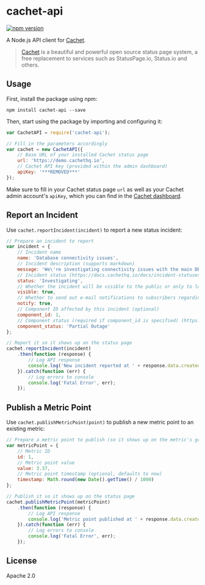 # cachet-api
[![npm version](https://badge.fury.io/js/cachet-api.svg)](https://www.npmjs.com/package/cachet-api)

A Node.js API client for [Cachet](https://cachethq.io/).

> [Cachet](https://cachethq.io/) is a beautiful and powerful open source status page system, a free replacement to services such as StatusPage.io, Status.io and others.

## Usage

First, install the package using npm:

```shell
npm install cachet-api --save
```

Then, start using the package by importing and configuring it:

```js
var CachetAPI = require('cachet-api');

// Fill in the parameters accordingly
var cachet = new CachetAPI({
    // Base URL of your installed Cachet status page
    url: 'https://demo.cachethq.io',
    // Cachet API key (provided within the admin dashboard)
    apiKey: '***REMOVED***'
});
```

Make sure to fill in your Cachet status page `url` as well as your Cachet admin account's `apiKey`, which you can find in the [Cachet dashboard](https://docs.cachethq.io/docs/api-authentication#api-token). 

## Report an Incident

Use `cachet.reportIncident(incident)` to report a new status incident:

```js
// Prepare an incident to report
var incident = {
    // Incident name
    name: 'Database connectivity issues',
    // Incident description (supports markdown)
    message: 'We\'re investigating connectivity issues with the main DB.',
    // Incident status (https://docs.cachethq.io/docs/incident-statuses)
    status: 'Investigating',
    // Whether the incident will be visible to the public or only to logged in users
    visible: true,
    // Whether to send out e-mail notifications to subscribers regarding this incident
    notify: true,
    // Component ID affected by this incident (optional)
    component_id: 1,
    // Component status (required if component_id is specified) (https://docs.cachethq.io/docs/component-statuses)
    component_status: 'Partial Outage'
};

// Report it so it shows up on the status page
cachet.reportIncident(incident)
    .then(function (response) {
        // Log API response
        console.log('New incident reported at ' + response.data.created_at);
    }).catch(function (err) {
        // Log errors to console
        console.log('Fatal Error', err);
    });
```

## Publish a Metric Point

Use `cachet.publishMetricPoint(point)` to publish a new metric point to an existing metric:

```js
// Prepare a metric point to publish (so it shows up on the metric's graph)
var metricPoint = {
    // Metric ID
    id: 1,
    // Metric point value
    value: 3.37,
    // Metric point timestamp (optional, defaults to now)
    timestamp: Math.round(new Date().getTime() / 1000)
};

// Publish it so it shows up on the status page
cachet.publishMetricPoint(metricPoint)
    .then(function (response) {
        // Log API response
        console.log('Metric point published at ' + response.data.created_at);
    }).catch(function (err) {
        // Log errors to console
        console.log('Fatal Error', err);
    });
```

## License

Apache 2.0
